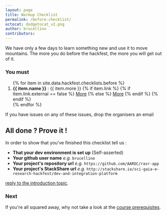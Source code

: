 ```yaml
---
layout: page
title: Warmup Checklist
permalink: /before-checklist/
octocat: dodgetocat_v2.png
author: brucellino
contributors:
---
```


We have only a few days to learn something new and use it to move mountains. The more you do before the hackfest, the more you will get out of it.

### You must
<ol>
{% for item in site.data.hackfest.checklists.before %}
<li> <strong>{{ item.name }}</strong> : {{ item.more }}
{% if item.link %}
  {% if item.link.external == false %}
  <a href="{{ site.url }}{{ item.link.url }}" class="btn btn-small">More</a>
  {% else %}
  <a href="{{ item.link.url }}" class="btn btn-small">More</a>
  {% endif %}
  {% endif %}
</li>
{% endfor %}
</ol>

If you have issues on any of these issues, drop the organisers an email <a href="mailto:{{ site.organiser.email }}" class="btn btn-small"><i class="fa fa-envelope-o"></i></a>

## All done ? Prove it !

In order to show that you've finished this checklist tell us :

  * **That your dev environment is set up** (Self-asserted)
  * **Your github user name** _e.g._ `brucellino`
  * **Your project's repository url** _e.g._ `https://github.com/AAROC/rasr-app`
  * **Your project's StackShare url** _e.g._ `http://stackshare.io/sci-gaia-e-research-hackfest/dev-and-integration-platform`

 <a href="{{ site.data.hackfest.start_topic }}" class="btn">reply to the introduction topic</a>.

### Next

If you're all squared away, why not take a look at the <a href="{{ site.url }}/prerequisites">course prerequisites</a>.
